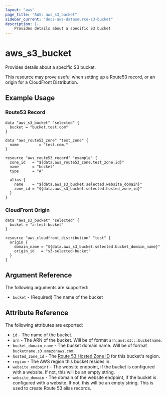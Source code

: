 ```yaml
---
layout: "aws"
page_title: "AWS: aws_s3_bucket"
sidebar_current: "docs-aws-datasource-s3-bucket"
description: |-
    Provides details about a specific S3 bucket
---
```


# aws\_s3\_bucket

Provides details about a specific S3 bucket.

This resource may prove useful when setting up a Route53 record, or an origin for a CloudFront
Distribution.

## Example Usage

### Route53 Record

```hcl
data "aws_s3_bucket" "selected" {
  bucket = "bucket.test.com"
}

data "aws_route53_zone" "test_zone" {
  name         = "test.com."
}

resource "aws_route53_record" "example" {
  zone_id   = "${data.aws_route53_zone.test_zone.id}"
  name      = "bucket"
  type      = "A"

  alias {
    name    = "${data.aws_s3_bucket.selected.website_domain}"
    zone_id = "${data.aws_s3_bucket.selected.hosted_zone_id}"
  }
}
```

### CloudFront Origin

```hcl
data "aws_s3_bucket" "selected" {
  bucket = "a-test-bucket"
}

resource "aws_cloudfront_distribution" "test" {
  origin {
    domain_name = "${data.aws_s3_bucket.selected.bucket_domain_name}"
    origin_id   = "s3-selected-bucket"
  }
}
```

## Argument Reference

The following arguments are supported:

* `bucket` - (Required) The name of the bucket

## Attribute Reference

The following attributes are exported:

* `id` - The name of the bucket.
* `arn` - The ARN of the bucket. Will be of format `arn:aws:s3:::bucketname`.
* `bucket_domain_name` - The bucket domain name. Will be of format `bucketname.s3.amazonaws.com`.
* `hosted_zone_id` - The [Route 53 Hosted Zone ID](https://docs.aws.amazon.com/general/latest/gr/rande.html#s3_website_region_endpoints) for this bucket's region.
* `region` - The AWS region this bucket resides in.
* `website_endpoint` - The website endpoint, if the bucket is configured with a website. If not, this will be an empty string.
* `website_domain` - The domain of the website endpoint, if the bucket is configured with a website. If not, this will be an empty string. This is used to create Route 53 alias records.